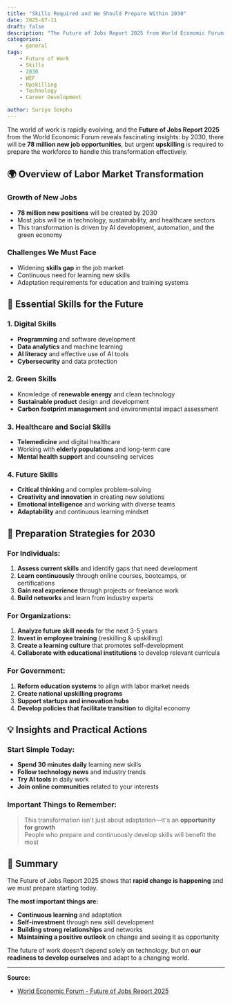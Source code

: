 ```yaml
---
title: "Skills Required and We Should Prepare Within 2030"
date: 2025-07-11
draft: false
description: "The Future of Jobs Report 2025 from World Economic Forum reveals 78 million new job opportunities by 2030, but urgent upskilling is needed to prepare the workforce for this transformation."
categories: 
    - general
tags:
    - Future of Work
    - Skills
    - 2030
    - WEF
    - Upskilling
    - Technology
    - Career Development

author: Suriya Sonphu
---
```


The world of work is rapidly evolving, and the **Future of Jobs Report 2025** from the World Economic Forum reveals fascinating insights: by 2030, there will be **78 million new job opportunities**, but urgent **upskilling** is required to prepare the workforce to handle this transformation effectively.

## 🌍 Overview of Labor Market Transformation

### Growth of New Jobs
- **78 million new positions** will be created by 2030
- Most jobs will be in technology, sustainability, and healthcare sectors
- This transformation is driven by AI development, automation, and the green economy

### Challenges We Must Face
- Widening **skills gap** in the job market
- Continuous need for learning new skills
- Adaptation requirements for education and training systems

## 🎯 Essential Skills for the Future

### 1. **Digital Skills**
- **Programming** and software development
- **Data analytics** and machine learning
- **AI literacy** and effective use of AI tools
- **Cybersecurity** and data protection

### 2. **Green Skills**
- Knowledge of **renewable energy** and clean technology
- **Sustainable product** design and development
- **Carbon footprint management** and environmental impact assessment

### 3. **Healthcare and Social Skills**
- **Telemedicine** and digital healthcare
- Working with **elderly populations** and long-term care
- **Mental health support** and counseling services

### 4. **Future Skills**
- **Critical thinking** and complex problem-solving
- **Creativity and innovation** in creating new solutions
- **Emotional intelligence** and working with diverse teams
- **Adaptability** and continuous learning mindset

## 🚀 Preparation Strategies for 2030

### For Individuals:
1. **Assess current skills** and identify gaps that need development
2. **Learn continuously** through online courses, bootcamps, or certifications
3. **Gain real experience** through projects or freelance work
4. **Build networks** and learn from industry experts

### For Organizations:
1. **Analyze future skill needs** for the next 3-5 years
2. **Invest in employee training** (reskilling & upskilling)
3. **Create a learning culture** that promotes self-development
4. **Collaborate with educational institutions** to develop relevant curricula

### For Government:
1. **Reform education systems** to align with labor market needs
2. **Create national upskilling programs**
3. **Support startups and innovation hubs**
4. **Develop policies that facilitate transition** to digital economy

## 💡 Insights and Practical Actions

### Start Simple Today:
- **Spend 30 minutes daily** learning new skills
- **Follow technology news** and industry trends
- **Try AI tools** in daily work
- **Join online communities** related to your interests

### Important Things to Remember:
> This transformation isn't just about adaptation—it's an **opportunity for growth**  
> People who prepare and continuously develop skills will benefit the most

## 🎯 Summary

The Future of Jobs Report 2025 shows that **rapid change is happening** and we must prepare starting today.

**The most important things are:**
- **Continuous learning** and adaptation
- **Self-investment** through new skill development
- **Building strong relationships** and networks
- **Maintaining a positive outlook** on change and seeing it as opportunity

The future of work doesn't depend solely on technology, but on **our readiness to develop ourselves** and adapt to a changing world.

---

**Source:**
- [World Economic Forum - Future of Jobs Report 2025](https://www.weforum.org/press/2025/01/future-of-jobs-report-2025-78-million-new-job-opportunities-by-2030-but-urgent-upskilling-needed-to-prepare-workforces/)